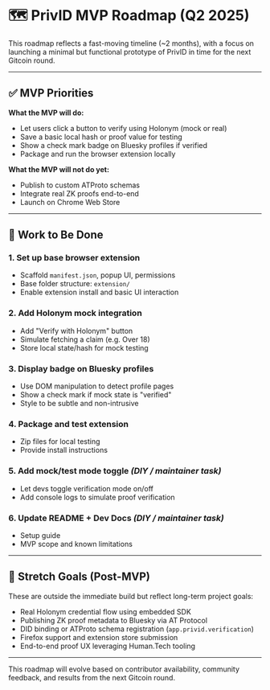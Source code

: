 # 🗺️ PrivID MVP Roadmap (Q2 2025)

This roadmap reflects a fast-moving timeline (~2 months), with a focus on launching a minimal but functional prototype of PrivID in time for the next Gitcoin round.

---

## ✅ MVP Priorities

**What the MVP will do:**
- Let users click a button to verify using Holonym (mock or real)
- Save a basic local hash or proof value for testing
- Show a check mark badge on Bluesky profiles if verified
- Package and run the browser extension locally

**What the MVP will not do yet:**
- Publish to custom ATProto schemas
- Integrate real ZK proofs end-to-end
- Launch on Chrome Web Store

---

## 🚧 Work to Be Done

### 1. Set up base browser extension
- Scaffold `manifest.json`, popup UI, permissions
- Base folder structure: `extension/`
- Enable extension install and basic UI interaction

### 2. Add Holonym mock integration
- Add "Verify with Holonym" button
- Simulate fetching a claim (e.g. Over 18)
- Store local state/hash for mock testing

### 3. Display badge on Bluesky profiles
- Use DOM manipulation to detect profile pages
- Show a check mark if mock state is "verified"
- Style to be subtle and non-intrusive

### 4. Package and test extension
- Zip files for local testing
- Provide install instructions

### 5. Add mock/test mode toggle *(DIY / maintainer task)*
- Let devs toggle verification mode on/off
- Add console logs to simulate proof verification

### 6. Update README + Dev Docs *(DIY / maintainer task)*
- Setup guide
- MVP scope and known limitations

---

## 🧠 Stretch Goals (Post-MVP)

These are outside the immediate build but reflect long-term project goals:

- Real Holonym credential flow using embedded SDK
- Publishing ZK proof metadata to Bluesky via AT Protocol
- DID binding or ATProto schema registration (`app.privid.verification`)
- Firefox support and extension store submission
- End-to-end proof UX leveraging Human.Tech tooling

---

This roadmap will evolve based on contributor availability, community feedback, and results from the next Gitcoin round.
